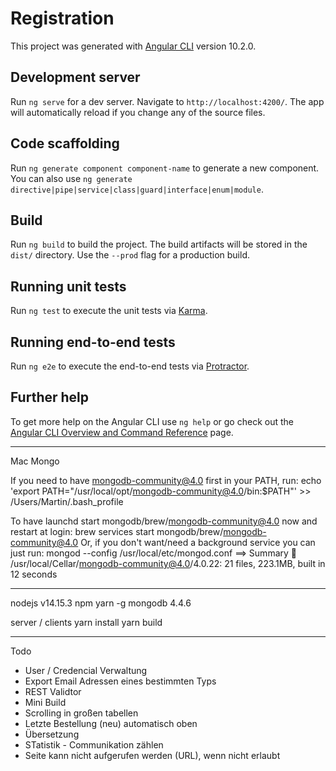 # Registration

This project was generated with [Angular CLI](https://github.com/angular/angular-cli) version 10.2.0.

## Development server

Run `ng serve` for a dev server. Navigate to `http://localhost:4200/`. The app will automatically reload if you change any of the source files.

## Code scaffolding

Run `ng generate component component-name` to generate a new component. You can also use `ng generate directive|pipe|service|class|guard|interface|enum|module`.

## Build

Run `ng build` to build the project. The build artifacts will be stored in the `dist/` directory. Use the `--prod` flag for a production build.

## Running unit tests

Run `ng test` to execute the unit tests via [Karma](https://karma-runner.github.io).

## Running end-to-end tests

Run `ng e2e` to execute the end-to-end tests via [Protractor](http://www.protractortest.org/).

## Further help

To get more help on the Angular CLI use `ng help` or go check out the [Angular CLI Overview and Command Reference](https://angular.io/cli) page.


-----


Mac
Mongo


If you need to have mongodb-community@4.0 first in your PATH, run:
  echo 'export PATH="/usr/local/opt/mongodb-community@4.0/bin:$PATH"' >> /Users/Martin/.bash_profile


To have launchd start mongodb/brew/mongodb-community@4.0 now and restart at login:
  brew services start mongodb/brew/mongodb-community@4.0
Or, if you don't want/need a background service you can just run:
  mongod --config /usr/local/etc/mongod.conf
==> Summary
🍺  /usr/local/Cellar/mongodb-community@4.0/4.0.22: 21 files, 223.1MB, built in 12 seconds

-------

nodejs v14.15.3
npm yarn -g
mongodb 4.4.6

server / clients
yarn install
yarn build

---

Todo
- User / Credencial Verwaltung
- Export Email Adressen eines bestimmten Typs
- REST Validtor
- Mini Build
- Scrolling in großen tabellen
- Letzte Bestellung (neu) automatisch oben
- Übersetzung
- STatistik - Communikation zählen
- Seite kann nicht aufgerufen werden (URL), wenn nicht erlaubt